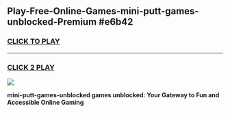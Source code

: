 
## Play-Free-Online-Games-mini-putt-games-unblocked-Premium #e6b42
<h3>
<a href="https://premium.freeplayer.one?title=mini-putt-games-unblocked&ref=8M">CLICK TO PLAY</a></h3>
<hr>

<h3>
<a href="https://premium.freeplayer.one?title=mini-putt-games-unblocked&ref=8M">CLICK 2 PLAY</a>
  
</h3>

<a href="https://premium.freeplayer.one?title=mini-putt-games-unblocked&ref=8M"><img src="https://clearcache.store/games.png"></a>


**mini-putt-games-unblocked games unblocked: Your Gateway to Fun and Accessible Online Gaming**
